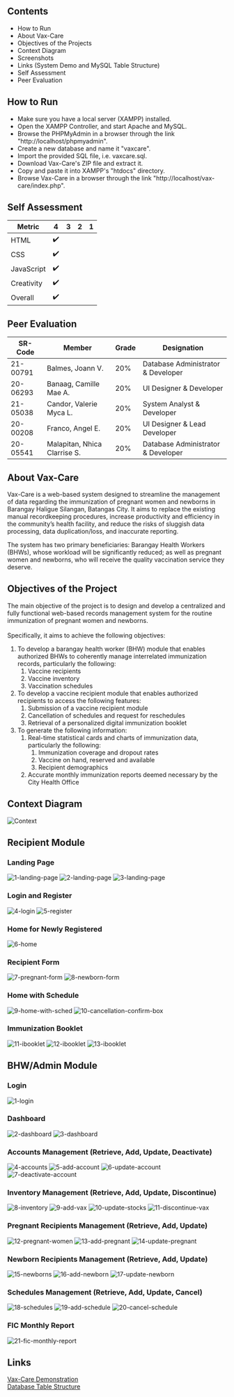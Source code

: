 ## Contents
- How to Run
- About Vax-Care
- Objectives of the Projects
- Context Diagram
- Screenshots
- Links (System Demo and MySQL Table Structure)
- Self Assessment
- Peer Evaluation

## How to Run

- Make sure you have a local server (XAMPP) installed.
- Open the XAMPP Controller, and start Apache and MySQL.
- Browse the PHPMyAdmin in a browser through the link "http://localhost/phpmyadmin".
- Create a new database and name it "vaxcare".
- Import the provided SQL file, i.e. vaxcare.sql.
- Download Vax-Care's ZIP file and extract it.
- Copy and paste it into XAMPP's "htdocs" directory.
- Browse Vax-Care in a browser through the link "http://localhost/vax-care/index.php".

## Self Assessment

|  Metric  | 4         | 3        | 2       | 1        |
| ------------- | ---------------- | --------------- | -------------- | --------------- |
| HTML  |  :heavy_check_mark:    |     |    |     |
| CSS  |   :heavy_check_mark:    |     |    |     |
| JavaScript  |   :heavy_check_mark:    |     |    |     |
| Creativity  |  :heavy_check_mark:    |     |    |     |
| Overall  |   :heavy_check_mark:    |     |    |     |

## Peer Evaluation

|  SR-Code | Member | Grade | Designation |
| -------- | -------- | -------- | -------- |
| 21-00791 | Balmes, Joann V. | 20% | Database Administrator & Developer |
| 20-06293 | Banaag, Camille Mae A. | 20% | UI Designer & Developer |
| 21-05038 | Candor, Valerie Myca L. | 20% | System Analyst & Developer |
| 20-00208 | Franco, Angel E. | 20% | UI Designer & Lead Developer |
| 20-05541 | Malapitan, Nhica Clarrise S. | 20% | Database Administrator & Developer  |

## About Vax-Care

Vax-Care is a web-based system designed to streamline the management of data regarding the immunization of pregnant women and newborns in Barangay Haligue Silangan, Batangas City. It aims to replace the existing manual recordkeeping procedures, increase productivity and efficiency in the community’s health facility, and reduce the risks of sluggish data processing, data duplication/loss, and inaccurate reporting. 

The system has two primary beneficiaries: Barangay Health Workers (BHWs), whose workload will be significantly reduced; as well as pregnant women and newborns, who will receive the quality vaccination service they deserve.

## Objectives of the Project

The main objective of the project is to design and develop a centralized and fully functional web-based records management system for the routine immunization of pregnant women and newborns. </br></br>Specifically, it aims to achieve the following objectives: </br>

<ol>
  <li> 
    To develop a barangay health worker (BHW) module that enables authorized BHWs to coherently manage interrelated immunization records, particularly the following:
  <ol>
    <li>Vaccine recipients</li>
    <li>Vaccine inventory</li>
    <li>Vaccination schedules</li>
  </ol>
  </li>
  <li>To develop a vaccine recipient module that enables authorized recipients to access the following features:
  <ol>
    <li>Submission of a vaccine recipient module</li>
    <li>Cancellation of schedules and request for reschedules</li>
    <li>Retrieval of a personalized digital immunization booklet</li>
  </ol>
  </li>
  <li>
    To generate the following information:
    <ol>
      <li>
        Real-time statistical cards and charts of immunization data, particularly the following:
        <ol>
          <li>Immunization coverage and dropout rates</li>
          <li>Vaccine on hand, reserved and available</li>
          <li>Recipient demographics</li>
        </ol>
      </li>
      <li>Accurate monthly immunization reports deemed necessary by the City Health Office</li>
    </ol>
  </li>
</ol>

## Context Diagram

![Context](https://github.com/francokiid/vax-care/assets/117970385/0566b852-5885-42b6-889b-3f89da6f7008)

## Recipient Module

### Landing Page
![1-landing-page](https://github.com/francokiid/vax-care/assets/117970385/23c58706-ecc1-4bbe-9b8b-b33a2d670e9c)
![2-landing-page](https://github.com/francokiid/vax-care/assets/117970385/38a03264-b419-4fe5-bbd8-9f26af08e3c7)
![3-landing-page](https://github.com/francokiid/vax-care/assets/117970385/61922c62-746c-47f1-9ffa-52e68bd26259)

### Login and Register
![4-login](https://github.com/francokiid/vax-care/assets/117970385/7c131926-6d7f-4e34-a1e1-6ae1070d0a70)
![5-register](https://github.com/francokiid/vax-care/assets/117970385/76647c58-1e96-4a17-ab59-be9359375c73)

### Home for Newly Registered
![6-home](https://github.com/francokiid/vax-care/assets/117970385/5e575907-ff45-4655-908d-e294f2a351a2)

### Recipient Form
![7-pregnant-form](https://github.com/francokiid/vax-care/assets/117970385/e92f6a1b-96f3-4e34-89b9-25d2b853fc11)
![8-newborn-form](https://github.com/francokiid/vax-care/assets/117970385/a91dcfc1-9e68-4499-b411-e477c89b32dc)

### Home with Schedule
![9-home-with-sched](https://github.com/francokiid/vax-care/assets/117970385/6e3216d1-c891-454f-91c7-d74960f52216)
![10-cancellation-confirm-box](https://github.com/francokiid/vax-care/assets/117970385/f50588b6-d9be-490a-a7af-2b1a19ab7cd6)

### Immunization Booklet
![11-ibooklet](https://github.com/francokiid/vax-care/assets/117970385/41d951c6-dcbb-41b6-9725-1d5b6f1b41c0)
![12-ibooklet](https://github.com/francokiid/vax-care/assets/117970385/0a0e89aa-134f-4802-ad55-d4ddcf4a1354)
![13-ibooklet](https://github.com/francokiid/vax-care/assets/117970385/38e154e9-f66e-431e-91c6-45c50a0c33d2)

## BHW/Admin Module

### Login
![1-login](https://github.com/francokiid/vax-care/assets/117970385/d8b6b155-d132-46a5-8cca-e037835d7e29)

### Dashboard
![2-dashboard](https://github.com/francokiid/vax-care/assets/117970385/626466ec-3c33-468c-acfa-099a69eb72e7)
![3-dashboard](https://github.com/francokiid/vax-care/assets/117970385/22ef8915-7ec8-4619-9a3c-97fbda6006cc)

### Accounts Management (Retrieve, Add, Update, Deactivate)
![4-accounts](https://github.com/francokiid/vax-care/assets/117970385/d50264ae-4043-4a5b-b279-7c279b4afd46)
![5-add-account](https://github.com/francokiid/vax-care/assets/117970385/3b75b6fa-8787-44e5-850e-4b55794ba1a9)
![6-update-account](https://github.com/francokiid/vax-care/assets/117970385/d8fa6ddf-c609-4b77-b372-b537cf31b1f6)
![7-deactivate-account](https://github.com/francokiid/vax-care/assets/117970385/2c5b8ddc-e347-4a83-9683-8dfc6cbbeb30)

### Inventory Management (Retrieve, Add, Update, Discontinue)
![8-inventory](https://github.com/francokiid/vax-care/assets/117970385/c2c6babf-0704-4e69-9970-5f64fab613d1)
![9-add-vax](https://github.com/francokiid/vax-care/assets/117970385/29524a76-b555-4208-b39c-6c64510466c3)
![10-update-stocks](https://github.com/francokiid/vax-care/assets/117970385/3e083cbe-aa73-46de-b608-17466f1eb041)
![11-discontinue-vax](https://github.com/francokiid/vax-care/assets/117970385/a485b0f6-a675-4588-80c6-44e1c02a75c6)

### Pregnant Recipients Management (Retrieve, Add, Update)
![12-pregnant-women](https://github.com/francokiid/vax-care/assets/117970385/441e8bcc-b078-419c-9da1-3557ad319a02)
![13-add-pregnant](https://github.com/francokiid/vax-care/assets/117970385/59adbc3b-9db0-4ff6-bb07-17be8bac57aa)
![14-update-pregnant](https://github.com/francokiid/vax-care/assets/117970385/161956f6-5474-4463-a077-b06510688d8d)

### Newborn Recipients Management (Retrieve, Add, Update)
![15-newborns](https://github.com/francokiid/vax-care/assets/117970385/1a2f7453-877d-41ca-ad29-2bc88dc8020f)
![16-add-newborn](https://github.com/francokiid/vax-care/assets/117970385/6410d159-689a-43c1-8054-f9afd393ab9c)
![17-update-newborn](https://github.com/francokiid/vax-care/assets/117970385/ac1f0fdd-1961-47a1-8f91-78f02aef1d6d)

### Schedules Management (Retrieve, Add, Update, Cancel)
![18-schedules](https://github.com/francokiid/vax-care/assets/117970385/09b1469e-3019-4dec-893f-67ceb2008f23)
![19-add-schedule](https://github.com/francokiid/vax-care/assets/117970385/752197fd-c6b6-4e9f-b3f6-709163bd7c55)
![20-cancel-schedule](https://github.com/francokiid/vax-care/assets/117970385/4d2b8039-7cf9-4678-ad70-33963300cc96)

### FIC Monthly Report
![21-fic-monthly-report](https://github.com/francokiid/vax-care/assets/117970385/d0fb33d4-c0f2-4942-80ab-6193aa4dd485)

## Links

[Vax-Care Demonstration](https://drive.google.com/file/d/1kAGwqHioyPp3Ngtx7I4d1bYF-uqdv-nO/view?usp=sharing) </br>
[Database Table Structure](https://docs.google.com/document/d/1L6wKUe1M9zm6pQChxm1D2aEjgTNvmECP4B-u2_n6QgA/edit?usp=sharing)
